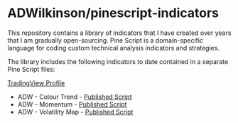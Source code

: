 # ADWilkinson/pinescript-indicators

This repository contains a library of indicators that I have created over years that I am gradually open-sourcing. Pine Script is a domain-specific language for coding custom technical analysis indicators and strategies.

The library includes the following indicators to date contained in a separate Pine Script files:
  
[TradingView Profile](https://www.tradingview.com/u/Tradespot/#published-scripts)

- ADW - Colour Trend - [Published Script](https://www.tradingview.com/script/AFZ7CFdm-ADW-Colour-Trend/)
- ADW - Momentum - [Published Script](https://www.tradingview.com/script/p8CsPGUb-ADW-Momentum/)
- ADW - Volatility Map - [Published Script](https://www.tradingview.com/script/tREldEYH-ADW-Volatility-Map/)